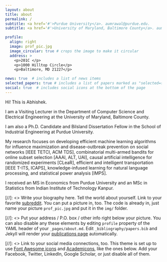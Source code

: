 ```yaml
---
layout: about
title: about
permalink: /
subtitle: <a href='#'>Purdue University</a>. aumrawal@purdue.edu.
subtitle: <a href='#'>University of Maryland, Baltimore County</a>. aumrawal@umbc.edu.

profile:
  align: right
  image: prof_pic.jpg
  image_circular: true # crops the image to make it circular
  address: >
    <p>201C </p>
    <p>1000 Hilltop Circle</p>
    <p>Baltimore, MD 21227</p>

news: true  # includes a list of news items
selected_papers: true # includes a list of papers marked as "selected={true}"
social: true  # includes social icons at the bottom of the page
---
```


Hi! This is Abhishek. 

I am a Visiting Lecturer in the Department of Computer Science and Electrical Engineering at the University of Maryland, Baltimore County. 

I am also a Ph.D. Candidate and Bilsland Dissertation Fellow in the School of Industrial Engineering at Purdue University. 

My research focuses on developing efficient machine learning algorithms for influence maximization and disease-outbreak prevention 
on social networks [IEEE TETCI, ACM TDS], combinatorial multi-armed bandits for online subset selection [AAAI, ALT, UAI], causal artificial intelligence for randomized experiments [CLeaR], efficient and intelligent transportation [IEEE T-ITS, ICAPS], knowledge-infused learning for natural language processing, and statistical power analysis [IMPS].

I received an MS in Economics from Purdue University and an MSc in Statistics from Indian Institute of Technology Kanpur.

[//]: <> Write your biography here. Tell the world about yourself. Link to your favorite [subreddit](http://reddit.com). You can put a picture in, too. The code is already in, just name your picture `prof_pic.jpg` and put it in the `img/` folder.

[//]: <> Put your address / P.O. box / other info right below your picture. You can also disable any these elements by editing `profile` property of the YAML header of your `_pages/about.md`. Edit `_bibliography/papers.bib` and Jekyll will render your [publications page](/al-folio/publications/) automatically.

[//]: <> Link to your social media connections, too. This theme is set up to use [Font Awesome icons](http://fortawesome.github.io/Font-Awesome/) and [Academicons](https://jpswalsh.github.io/academicons/), like the ones below. Add your Facebook, Twitter, LinkedIn, Google Scholar, or just disable all of them.
